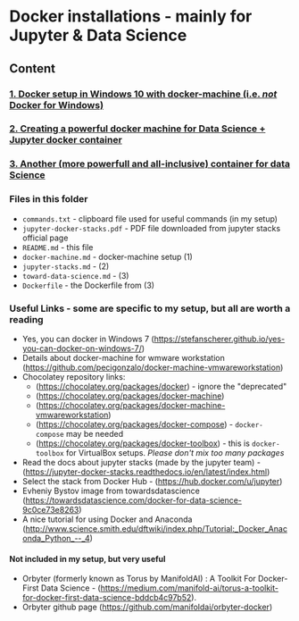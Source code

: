 # Docker installations - mainly for Jupyter & Data Science
## Content
### [1. Docker setup in Windows 10 with docker-machine (i.e. *not* Docker for Windows)](./docker-machine.md)
### [2. Creating a powerful docker machine for Data Science + Jupyter docker container](./jupyter-stacks.md)
### [3. Another (more powerfull and all-inclusive) container for data Science](./toward-data-science.md)


### Files in this folder
* `commands.txt` - clipboard file used for useful commands (in my setup)
* `jupyter-docker-stacks.pdf` - PDF file downloaded from jupyter stacks official page
* `README.md` - this file 
* `docker-machine.md` - docker-machine setup (1)
* `jupyter-stacks.md` - (2)
* `toward-data-science.md` - (3)
* `Dockerfile` - the Dockerfile from (3)

### Useful Links - some are specific to my setup, but all are worth a reading
* Yes, you can docker in Windows 7 (https://stefanscherer.github.io/yes-you-can-docker-on-windows-7/)
* Details about docker-machine for wmware workstation (https://github.com/pecigonzalo/docker-machine-vmwareworkstation)
* Chocolatey repository links: 
  * (https://chocolatey.org/packages/docker) - ignore the "deprecated"
  * (https://chocolatey.org/packages/docker-machine)
  * (https://chocolatey.org/packages/docker-machine-vmwareworkstation)
  * (https://chocolatey.org/packages/docker-compose) - `docker-compose` may be needed
  * (https://chocolatey.org/packages/docker-toolbox) - this is `docker-toolbox` for VirtualBox setups. *Please don't mix too many packages*
* Read the docs about jupyter stacks (made by the jupyter team) - (https://jupyter-docker-stacks.readthedocs.io/en/latest/index.html)
* Select the stack from Docker Hub - (https://hub.docker.com/u/jupyter)
* Evheniy Bystov image from towardsdatascience (https://towardsdatascience.com/docker-for-data-science-9c0ce73e8263)
* A nice tutorial for using Docker and Anaconda (http://www.science.smith.edu/dftwiki/index.php/Tutorial:_Docker_Anaconda_Python_--_4)
#### Not included in my setup, but very useful
* Orbyter (formerly known as Torus by ManifoldAI) : A Toolkit For Docker-First Data Science - (https://medium.com/manifold-ai/torus-a-toolkit-for-docker-first-data-science-bddcb4c97b52). 
 * Orbyter github page (https://github.com/manifoldai/orbyter-docker)
